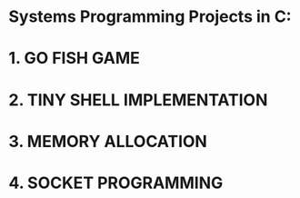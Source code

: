 # Systems Programming Projects in C:
# 1. GO FISH GAME 
# 2. TINY SHELL IMPLEMENTATION
# 3. MEMORY ALLOCATION
# 4. SOCKET PROGRAMMING
